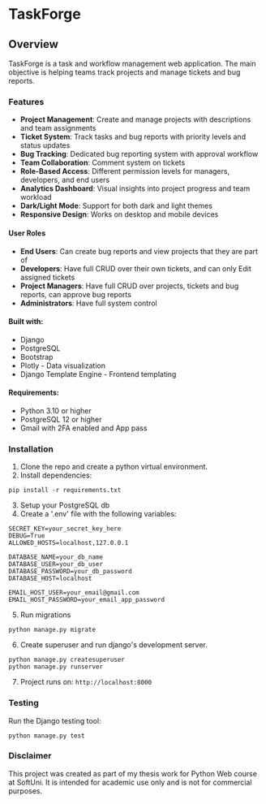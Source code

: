 # TaskForge

## Overview

TaskForge is a task and workflow management
web application. The main objective is helping teams track projects and manage tickets and bug reports.

### Features

- **Project Management**: Create and manage projects with descriptions and team assignments
- **Ticket System**: Track tasks and bug reports with priority levels and status updates
- **Bug Tracking**: Dedicated bug reporting system with approval workflow
- **Team Collaboration**: Comment system on tickets
- **Role-Based Access**: Different permission levels for managers, developers, and end users
- **Analytics Dashboard**: Visual insights into project progress and team workload
- **Dark/Light Mode**: Support for both dark and light themes
- **Responsive Design**: Works on desktop and mobile devices

#### User Roles

- **End Users**: Can create bug reports and view projects that they are part of
- **Developers**: Have full CRUD over their own tickets, and can only Edit assigned tickets
- **Project Managers**: Have full CRUD over projects, tickets and bug reports, can approve bug reports
- **Administrators**: Have full system control

#### Built with:

- Django
- PostgreSQL
- Bootstrap
- Plotly - Data visualization
- Django Template Engine - Frontend templating

#### Requirements:

- Python 3.10 or higher
- PostgreSQL 12 or higher
- Gmail with 2FA enabled and App pass

### Installation

1. Clone the repo and create a python virtual environment.
2. Install dependencies:

~~~code
pip install -r requirements.txt
~~~

3. Setup your PostgreSQL db
4. Create a '.env' file with the following variables:

~~~code
SECRET_KEY=your_secret_key_here
DEBUG=True 
ALLOWED_HOSTS=localhost,127.0.0.1

DATABASE_NAME=your_db_name
DATABASE_USER=your_db_user
DATABASE_PASSWORD=your_db_password
DATABASE_HOST=localhost

EMAIL_HOST_USER=your_email@gmail.com
EMAIL_HOST_PASSWORD=your_email_app_password
~~~

5. Run migrations

```code
python manage.py migrate
```

6. Create superuser and run django's development server.

```code
python manage.py createsuperuser
python manage.py runserver
```

7. Project runs on:
   `http://localhost:8000`

### Testing
Run the Django testing tool:
```code
python manage.py test
```

### Disclaimer

This project was created as part of my thesis work for
Python Web course at SoftUni.
It is intended for academic use only and is not for commercial purposes.